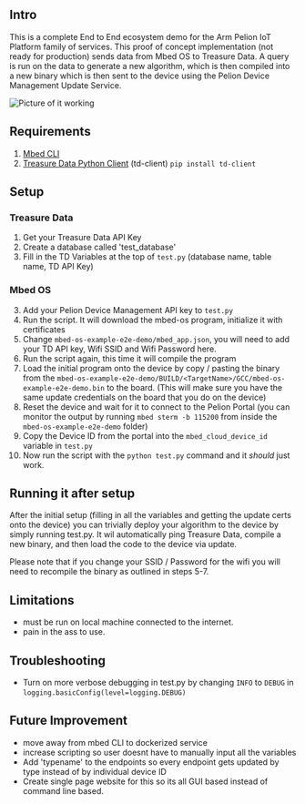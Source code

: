 ## Intro
This is a complete End to End ecosystem demo for the Arm Pelion IoT Platform family of services. This proof of concept implementation (not ready for production) sends data from Mbed OS to Treasure Data. A query is run on the data to generate a new algorithm, which is then compiled into a new binary which is then sent to the device using the Pelion Device Management Update Service. 

![Picture of it working](TODO)


## Requirements
1) [Mbed CLI](https://os.mbed.com/docs/v5.9/tools/installation-and-setup.html)
2) [Treasure Data Python Client](https://support.treasuredata.com/hc/en-us/articles/360001264848-Python-Client) (td-client) `pip install td-client`


## Setup
### Treasure Data
1) Get your Treasure Data API Key
2) Create a database called 'test_database'
3) Fill in the TD Variables at the top of `test.py` (database name, table name, TD API Key)

### Mbed OS
3) Add your Pelion Device Management API key to `test.py`
4) Run the script. It will download the mbed-os program, initialize it with certificates
5) Change `mbed-os-example-e2e-demo/mbed_app.json`, you will need to add your TD API key, Wifi SSID and Wifi Password here.
6) Run the script again, this time it will compile the program
7) Load the initial program onto the device by copy / pasting the binary from the `mbed-os-example-e2e-demo/BUILD/<TargetName>/GCC/mbed-os-example-e2e-demo.bin` to the board. (This will make sure you have the same update credentials on the board that you do on the device)
8) Reset the device and wait for it to connect to the Pelion Portal (you can monitor the output by running `mbed sterm -b 115200` from inside the `mbed-os-example-e2e-demo` folder)
9) Copy the Device ID from the portal into the `mbed_cloud_device_id` variable in `test.py` 
10) Now run the script with the `python test.py` command and it *should* just work. 


## Running it after setup
After the initial setup (filling in all the variables and getting the update certs onto the device) you can trivially deploy your algorithm to the device by simply running test.py. It wil automatically ping Treasure Data, compile a new binary, and then load the code to the device via update. 

Please note that if you change your SSID / Password for the wifi you will need to recompile the binary as outlined in steps 5-7.


## Limitations
- must be run on local machine connected to the internet. 
- pain in the ass to use. 


## Troubleshooting
- Turn on more verbose debugging in test.py by changing `INFO` to `DEBUG` in `logging.basicConfig(level=logging.DEBUG)`


## Future Improvement
- move away from mbed CLI to dockerized service
- increase scripting so user doesnt have to manually input all the variables
- Add 'typename' to the endpoints so every endpoint gets updated by type instead of by individual device ID
- Create single page website for this so its all GUI based instead of command line based. 


